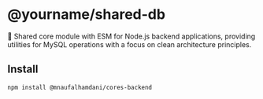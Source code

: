 # @yourname/shared-db

🔧 Shared core module with ESM for Node.js backend applications, providing utilities for MySQL operations with a focus on clean architecture principles.

## Install
```bash
npm install @mnaufalhamdani/cores-backend
```
